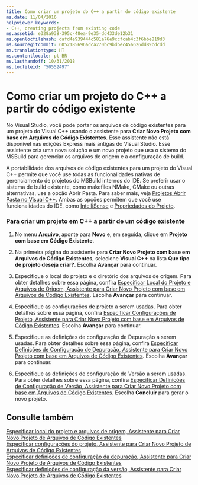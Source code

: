 ```yaml
---
title: Como criar um projeto do C++ a partir do código existente
ms.date: 11/04/2016
helpviewer_keywords:
- C++, creating projects from existing code
ms.assetid: e328a938-395c-48ea-9e35-dd433de12b31
ms.openlocfilehash: dafd4e939444c581a76e9ccfcab4c3f6bbe819d3
ms.sourcegitcommit: 6052185696adca270bc9bdbec45a626dd89cdcdd
ms.translationtype: HT
ms.contentlocale: pt-BR
ms.lasthandoff: 10/31/2018
ms.locfileid: "50552497"
---
```

# <a name="how-to-create-a-c-project-from-existing-code"></a>Como criar um projeto do C++ a partir do código existente

No Visual Studio, você pode portar os arquivos de código existentes para um projeto do Visual C++ usando o assistente para **Criar Novo Projeto com base em Arquivos de Código Existentes**. Esse assistente não está disponível nas edições Express mais antigas do Visual Studio. Esse assistente cria uma nova solução e um novo projeto que usa o sistema do MSBuild para gerenciar os arquivos de origem e a configuração de build.

A portabilidade dos arquivos de código existentes para um projeto do Visual C++ permite que você use todas as funcionalidades nativas de gerenciamento de projetos do MSBuild internos do IDE. Se preferir usar o sistema de build existente, como makefiles NMake, CMake ou outras alternativas, use a opção Abrir Pasta. Para saber mais, veja [Projetos Abrir Pasta no Visual C++](../ide/non-msbuild-projects.md). Ambas as opções permitem que você use funcionalidades do IDE, como [IntelliSense](/visualstudio/ide/using-intellisense) e [Propriedades do Projeto](../ide/working-with-project-properties.md).

### <a name="to-create-a-c-project-from-existing-code"></a>Para criar um projeto em C++ a partir de um código existente

1. No menu **Arquivo**, aponte para **Novo** e, em seguida, clique em **Projeto com base em Código Existente**.

1. Na primeira página do assistente para **Criar Novo Projeto com base em Arquivos de Código Existentes**, selecione **Visual C++** na lista **Que tipo de projeto deseja criar?**. Escolha **Avançar** para continuar.

1. Especifique o local do projeto e o diretório dos arquivos de origem. Para obter detalhes sobre essa página, confira [Especificar Local do Projeto e Arquivos de Origem, Assistente para Criar Novo Projeto com base em Arquivos de Código Existentes](../ide/specify-project-location-and-source-files.md). Escolha **Avançar** para continuar.

1. Especifique as configurações de projeto a serem usadas. Para obter detalhes sobre essa página, confira [Especificar Configurações de Projeto, Assistente para Criar Novo Projeto com base em Arquivos de Código Existentes](../ide/specify-project-settings-create-new-project-from-existing-code-files-wizard.md). Escolha **Avançar** para continuar.

1. Especifique as definições de configuração de Depuração a serem usadas. Para obter detalhes sobre essa página, confira [Especificar Definições de Configuração de Depuração, Assistente para Criar Novo Projeto com base em Arquivos de Código Existentes](../ide/specify-debug-configuration-settings.md). Escolha **Avançar** para continuar.

1. Especifique as definições de configuração de Versão a serem usadas. Para obter detalhes sobre essa página, confira [Especificar Definições de Configuração de Versão, Assistente para Criar Novo Projeto com base em Arquivos de Código Existentes](../ide/specify-release-configuration.md). Escolha **Concluir** para gerar o novo projeto.

## <a name="see-also"></a>Consulte também

[Especificar local do projeto e arquivos de origem, Assistente para Criar Novo Projeto de Arquivos de Código Existentes](../ide/specify-project-location-and-source-files.md)<br>
[Especificar configurações do projeto, Assistente para Criar Novo Projeto de Arquivos de Código Existentes](../ide/specify-project-settings-create-new-project-from-existing-code-files-wizard.md)<br>
[Especificar definições de configuração da depuração, Assistente para Criar Novo Projeto de Arquivos de Código Existentes](../ide/specify-debug-configuration-settings.md)<br>
[Especificar definições de configuração da versão, Assistente para Criar Novo Projeto de Arquivos de Código Existentes](../ide/specify-release-configuration.md)